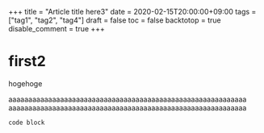 +++
title = "Article title here3"
date = 2020-02-15T20:00:00+09:00
tags = ["tag1", "tag2", "tag4"]
draft = false
toc = false
backtotop = true
disable_comment = true
+++

# first2
hogehoge


aaaaaaaaaaaaaaaaaaaaaaaaaaaaaaaaaaaaaaaaaaaaaaaaaaaaaaaaaaaa
aaaaaaaaaaaaaaaaaaaaaaaaaaaaaaaaaaaaaaaaaaaaaaaaaaaaaaaaaaaa

```
code block
```
